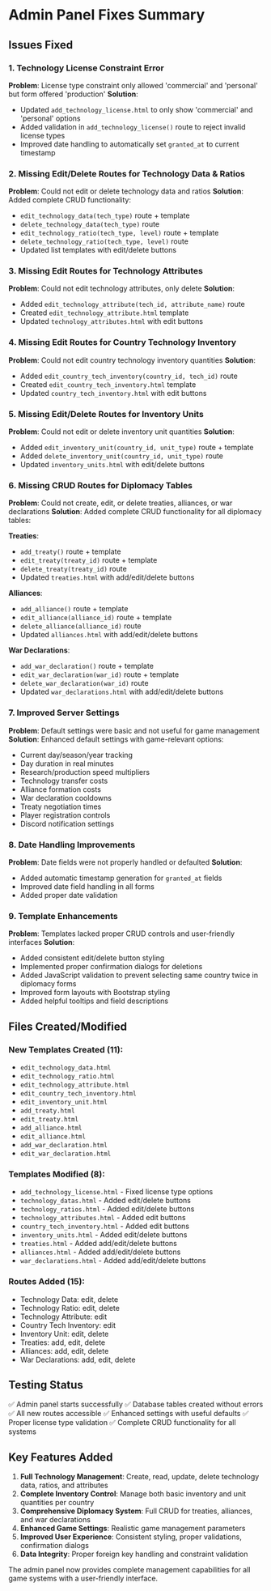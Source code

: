 # Admin Panel Fixes Summary

## Issues Fixed

### 1. Technology License Constraint Error
**Problem**: License type constraint only allowed 'commercial' and 'personal' but form offered 'production'
**Solution**: 
- Updated `add_technology_license.html` to only show 'commercial' and 'personal' options
- Added validation in `add_technology_license()` route to reject invalid license types
- Improved date handling to automatically set `granted_at` to current timestamp

### 2. Missing Edit/Delete Routes for Technology Data & Ratios
**Problem**: Could not edit or delete technology data and ratios
**Solution**: Added complete CRUD functionality:
- `edit_technology_data(tech_type)` route + template
- `delete_technology_data(tech_type)` route
- `edit_technology_ratio(tech_type, level)` route + template  
- `delete_technology_ratio(tech_type, level)` route
- Updated list templates with edit/delete buttons

### 3. Missing Edit Routes for Technology Attributes
**Problem**: Could not edit technology attributes, only delete
**Solution**: 
- Added `edit_technology_attribute(tech_id, attribute_name)` route
- Created `edit_technology_attribute.html` template
- Updated `technology_attributes.html` with edit buttons

### 4. Missing Edit Routes for Country Technology Inventory
**Problem**: Could not edit country technology inventory quantities
**Solution**:
- Added `edit_country_tech_inventory(country_id, tech_id)` route
- Created `edit_country_tech_inventory.html` template
- Updated `country_tech_inventory.html` with edit buttons

### 5. Missing Edit/Delete Routes for Inventory Units
**Problem**: Could not edit or delete inventory unit quantities
**Solution**:
- Added `edit_inventory_unit(country_id, unit_type)` route + template
- Added `delete_inventory_unit(country_id, unit_type)` route
- Updated `inventory_units.html` with edit/delete buttons

### 6. Missing CRUD Routes for Diplomacy Tables
**Problem**: Could not create, edit, or delete treaties, alliances, or war declarations
**Solution**: Added complete CRUD functionality for all diplomacy tables:

**Treaties**:
- `add_treaty()` route + template
- `edit_treaty(treaty_id)` route + template
- `delete_treaty(treaty_id)` route
- Updated `treaties.html` with add/edit/delete buttons

**Alliances**:
- `add_alliance()` route + template
- `edit_alliance(alliance_id)` route + template
- `delete_alliance(alliance_id)` route
- Updated `alliances.html` with add/edit/delete buttons

**War Declarations**:
- `add_war_declaration()` route + template
- `edit_war_declaration(war_id)` route + template
- `delete_war_declaration(war_id)` route
- Updated `war_declarations.html` with add/edit/delete buttons

### 7. Improved Server Settings
**Problem**: Default settings were basic and not useful for game management
**Solution**: Enhanced default settings with game-relevant options:
- Current day/season/year tracking
- Day duration in real minutes
- Research/production speed multipliers
- Technology transfer costs
- Alliance formation costs
- War declaration cooldowns
- Treaty negotiation times
- Player registration controls
- Discord notification settings

### 8. Date Handling Improvements
**Problem**: Date fields were not properly handled or defaulted
**Solution**:
- Added automatic timestamp generation for `granted_at` fields
- Improved date field handling in all forms
- Added proper date validation

### 9. Template Enhancements
**Problem**: Templates lacked proper CRUD controls and user-friendly interfaces
**Solution**:
- Added consistent edit/delete button styling
- Implemented proper confirmation dialogs for deletions
- Added JavaScript validation to prevent selecting same country twice in diplomacy forms
- Improved form layouts with Bootstrap styling
- Added helpful tooltips and field descriptions

## Files Created/Modified

### New Templates Created (11):
- `edit_technology_data.html`
- `edit_technology_ratio.html`
- `edit_technology_attribute.html`
- `edit_country_tech_inventory.html`
- `edit_inventory_unit.html`
- `add_treaty.html`
- `edit_treaty.html`
- `add_alliance.html`
- `edit_alliance.html`
- `add_war_declaration.html`
- `edit_war_declaration.html`

### Templates Modified (8):
- `add_technology_license.html` - Fixed license type options
- `technology_datas.html` - Added edit/delete buttons
- `technology_ratios.html` - Added edit/delete buttons
- `technology_attributes.html` - Added edit buttons
- `country_tech_inventory.html` - Added edit buttons
- `inventory_units.html` - Added edit/delete buttons
- `treaties.html` - Added add/edit/delete buttons
- `alliances.html` - Added add/edit/delete buttons
- `war_declarations.html` - Added add/edit/delete buttons

### Routes Added (15):
- Technology Data: edit, delete
- Technology Ratio: edit, delete
- Technology Attribute: edit
- Country Tech Inventory: edit
- Inventory Unit: edit, delete
- Treaties: add, edit, delete
- Alliances: add, edit, delete
- War Declarations: add, edit, delete

## Testing Status
✅ Admin panel starts successfully
✅ Database tables created without errors
✅ All new routes accessible
✅ Enhanced settings with useful defaults
✅ Proper license type validation
✅ Complete CRUD functionality for all systems

## Key Features Added
1. **Full Technology Management**: Create, read, update, delete technology data, ratios, and attributes
2. **Complete Inventory Control**: Manage both basic inventory and unit quantities per country
3. **Comprehensive Diplomacy System**: Full CRUD for treaties, alliances, and war declarations
4. **Enhanced Game Settings**: Realistic game management parameters
5. **Improved User Experience**: Consistent styling, proper validations, confirmation dialogs
6. **Data Integrity**: Proper foreign key handling and constraint validation

The admin panel now provides complete management capabilities for all game systems with a user-friendly interface.

